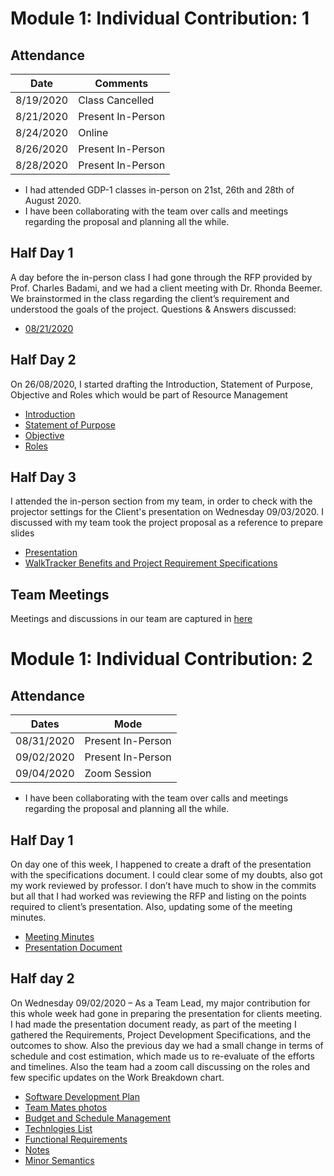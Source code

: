 # Module 1: Individual Contribution: 1

## Attendance
| Date      | Comments            |
|-----------|--------------------|
| 8/19/2020 | Class Cancelled    |
| 8/21/2020 | Present In\-Person |
| 8/24/2020 | Online             |
| 8/26/2020 | Present In\-Person |
| 8/28/2020 | Present In\-Person |

- I had attended GDP-1 classes in-person on 21st, 26th and 28th of August 2020.
- I have been collaborating with the team over calls and meetings regarding the proposal and planning all the while.
## Half Day 1
A day before the in-person class I had gone through the RFP provided by Prof. Charles Badami, and we had a client meeting with Dr. Rhonda Beemer. We brainstormed in the class regarding the client’s requirement and understood the goals of the project.
Questions & Answers discussed:
- [08/21/2020](https://github.com/RaviTeja444/health-wellness/blob/master/docs/meetings/2020-08-21.md)
## Half Day 2
On 26/08/2020, I started drafting the Introduction, Statement of Purpose, Objective and Roles which would be part of Resource Management
- [Introduction](https://github.com/RaviTeja444/health-wellness/commit/d72127fa86b47954a02a28b0fa448e597c390765)
- [Statement of Purpose](https://github.com/RaviTeja444/health-wellness/commit/0138d2f6f9d7b71e783e154852a159b8c690c603)
- [Objective](https://github.com/RaviTeja444/health-wellness/commit/873f8fc6c2e96c369fe54bbc6bea4cf66830d469)
- [Roles](https://github.com/RaviTeja444/health-wellness/commit/f1504f594009d39ec493ca28bb604926794a9bc8)
## Half Day 3
I attended the in-person section from my team, in order to check with the projector settings for the Client's presentation on Wednesday 09/03/2020. I discussed with my team took the project proposal as a reference to prepare slides
- [Presentation](https://github.com/RaviTeja444/health-wellness/commit/fc96e22f317de760d387a29034e95325b1d9b044)
- [WalkTracker Benefits and Project Requirement Specifications](https://github.com/RaviTeja444/health-wellness/commit/441e5bee2e6d99e03c9111e08c2a7d5fc6df986e)
## Team Meetings
Meetings and discussions in our team are captured in [here](https://github.com/RaviTeja444/health-wellness/commit/81f8f2ae728c40ed26c96e2daf0d3c9593668dfd)

# Module 1: Individual Contribution: 2

## Attendance
| Dates      | Mode               |
|------------|--------------------|
| 08/31/2020 | Present In\-Person |
| 09/02/2020 | Present In\-Person |
| 09/04/2020 | Zoom Session       |
- I have been collaborating with the team over calls and meetings regarding the proposal and planning all the while.
## Half Day 1
On day one of this week, I happened to create a draft of the presentation with the specifications document. I could clear some of my doubts, also got my work reviewed by professor. I don’t have much to show in the commits but all that I had worked was reviewing the RFP and listing on the points required to client’s presentation. Also, updating some of the meeting minutes.
- [Meeting Minutes](https://github.com/RaviTeja444/health-wellness/commit/8966f19d27811630af6333fc787929f161d3fb1f)
- [Presentation Document](https://github.com/RaviTeja444/health-wellness/commit/441e5bee2e6d99e03c9111e08c2a7d5fc6df986e)

## Half day 2
On Wednesday 09/02/2020 – As a Team Lead, my major contribution for this whole week had gone in preparing the presentation for clients meeting. I had made the presentation document ready, as part of the meeting I gathered the Requirements, Project Development Specifications, and the outcomes to show. Also the previous day we had a small change in terms of schedule and cost estimation, which made us to re-evaluate of the efforts and timelines. Also the team had a zoom call discussing on the roles and few specific updates on the Work Breakdown chart.
- [Software Development Plan](https://github.com/RaviTeja444/health-wellness/commit/6164f67616b769eb0cf17ecd462d8ac54de2d0af)
- [Team Mates photos](https://github.com/RaviTeja444/health-wellness/commit/3c3a28d140036ccd678e8c4f8a98f56f5212d8bb)
- [Budget and Schedule Management](https://github.com/RaviTeja444/health-wellness/commit/5f38389daa4308b5a7a64f575384416adca0e717)
- [Technlogies List](https://github.com/RaviTeja444/health-wellness/commit/328dc7ab64fd9395ebf085a1fcf6b9eb219b2e4c)
- [Functional Requirements](https://github.com/RaviTeja444/health-wellness/commit/7cd69a887ad5b07c157169b5ebe1eaad3c148a2a)
- [Notes](https://github.com/RaviTeja444/health-wellness/commit/6087152038bdc9209afd79b93ae6e88c6472a11e)
- [Minor Semantics](https://github.com/RaviTeja444/health-wellness/commit/6087152038bdc9209afd79b93ae6e88c6472a11e)
